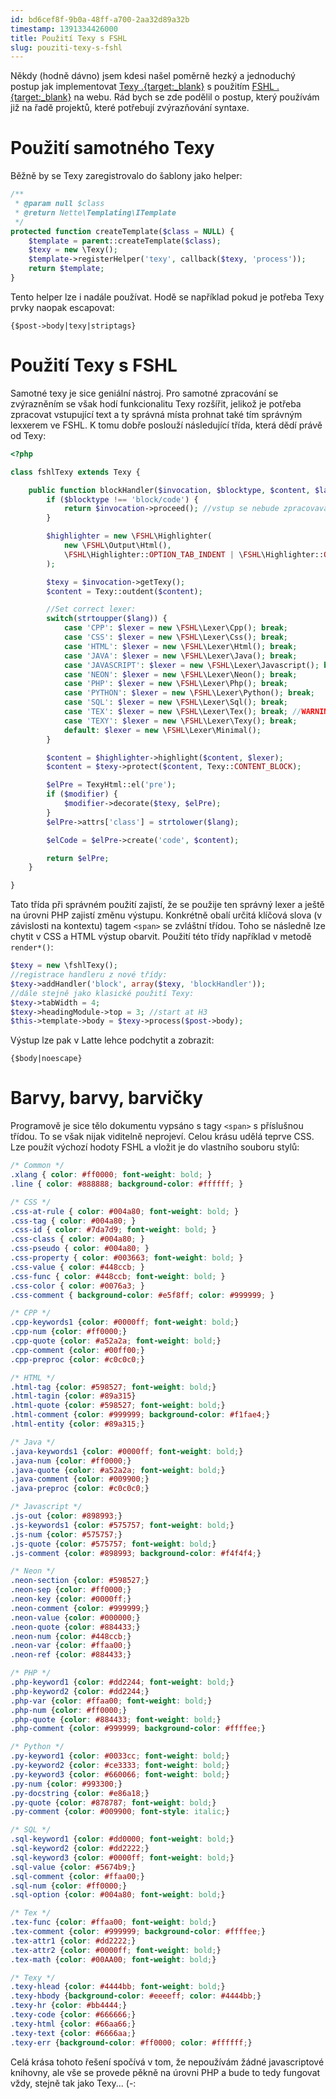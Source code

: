 ```yaml
---
id: bd6cef8f-9b0a-48ff-a700-2aa32d89a32b
timestamp: 1391334426000
title: Použití Texy s FSHL
slug: pouziti-texy-s-fshl
---
```

Někdy (hodně dávno) jsem kdesi našel poměrně hezký a jednoduchý postup jak implementovat [Texy .{target:_blank}](http://texy.info/) s použitím [FSHL .{target:_blank}](http://fshl.kukulich.cz/) na webu. Rád bych se zde podělil o postup, který používám již na řadě projektů, které potřebují zvýrazňování syntaxe.

# Použití samotného Texy

Běžně by se Texy zaregistrovalo do šablony jako helper:

```php
/**
 * @param null $class
 * @return Nette\Templating\ITemplate
 */
protected function createTemplate($class = NULL) {
	$template = parent::createTemplate($class);
	$texy = new \Texy();
	$template->registerHelper('texy', callback($texy, 'process'));
	return $template;
}
```

Tento helper lze i nadále používat. Hodě se například pokud je potřeba Texy prvky naopak escapovat:

```
{$post->body|texy|striptags}
```

# Použití Texy s FSHL

Samotné texy je sice geniální nástroj. Pro samotné zpracování se zvýrazněním se však hodí funkcionalitu Texy rozšířit, jelikož je potřeba zpracovat vstupující text a ty správná místa prohnat také tím správným lexxerem ve FSHL. K tomu dobře poslouží následující třída, která dědí právě od Texy:

```php
<?php

class fshlTexy extends Texy {

	public function blockHandler($invocation, $blocktype, $content, $lang, $modifier) {
		if ($blocktype !== 'block/code') {
			return $invocation->proceed(); //vstup se nebude zpracovavat
		}

		$highlighter = new \FSHL\Highlighter(
			new \FSHL\Output\Html(),
			\FSHL\Highlighter::OPTION_TAB_INDENT | \FSHL\Highlighter::OPTION_LINE_COUNTER
		);

		$texy = $invocation->getTexy();
		$content = Texy::outdent($content);

		//Set correct lexer:
		switch(strtoupper($lang)) {
			case 'CPP': $lexer = new \FSHL\Lexer\Cpp(); break;
			case 'CSS': $lexer = new \FSHL\Lexer\Css(); break;
			case 'HTML': $lexer = new \FSHL\Lexer\Html(); break;
			case 'JAVA': $lexer = new \FSHL\Lexer\Java(); break;
			case 'JAVASCRIPT': $lexer = new \FSHL\Lexer\Javascript(); break;
			case 'NEON': $lexer = new \FSHL\Lexer\Neon(); break;
			case 'PHP': $lexer = new \FSHL\Lexer\Php(); break;
			case 'PYTHON': $lexer = new \FSHL\Lexer\Python(); break;
			case 'SQL': $lexer = new \FSHL\Lexer\Sql(); break;
			case 'TEX': $lexer = new \FSHL\Lexer\Tex(); break; //WARNING: vlastní výroba!
			case 'TEXY': $lexer = new \FSHL\Lexer\Texy(); break;
			default: $lexer = new \FSHL\Lexer\Minimal();
		}

		$content = $highlighter->highlight($content, $lexer);
		$content = $texy->protect($content, Texy::CONTENT_BLOCK);

		$elPre = TexyHtml::el('pre');
		if ($modifier) {
			$modifier->decorate($texy, $elPre);
		}
		$elPre->attrs['class'] = strtolower($lang);

		$elCode = $elPre->create('code', $content);

		return $elPre;
	}

}
```

Tato třída při správném použití zajistí, že se použije ten správný lexer a ještě na úrovni PHP zajistí změnu výstupu. Konkrétně obalí určitá klíčová slova (v závislosti na kontextu) tagem <code>&lt;span&gt;</code> se zvláštní třídou. Toho se následně lze chytit v CSS a HTML výstup obarvit. Použití této třídy například v metodě <code>render*()</code>:

```php
$texy = new \fshlTexy();
//registrace handleru z nové třídy:
$texy->addHandler('block', array($texy, 'blockHandler'));
//dále stejně jako klasické použití Texy:
$texy->tabWidth = 4;
$texy->headingModule->top = 3; //start at H3
$this->template->body = $texy->process($post->body);
```

Výstup lze pak v Latte lehce podchytit a zobrazit:

```
{$body|noescape}
```

# Barvy, barvy, barvičky

Programově je sice tělo dokumentu vypsáno s tagy <code>&lt;span&gt;</code> s příslušnou třídou. To se však nijak viditelně neprojeví. Celou krásu udělá teprve CSS. Lze použít výchozí hodoty FSHL a vložit je do vlastního souboru stylů:

```css
/* Common */
.xlang { color: #ff0000; font-weight: bold; }
.line { color: #888888; background-color: #ffffff; }

/* CSS */
.css-at-rule { color: #004a80; font-weight: bold; }
.css-tag { color: #004a80; }
.css-id { color: #7da7d9; font-weight: bold; }
.css-class { color: #004a80; }
.css-pseudo { color: #004a80; }
.css-property { color: #003663; font-weight: bold; }
.css-value { color: #448ccb; }
.css-func { color: #448ccb; font-weight: bold; }
.css-color { color: #0076a3; }
.css-comment { background-color: #e5f8ff; color: #999999; }

/* CPP */
.cpp-keywords1 {color: #0000ff; font-weight: bold;}
.cpp-num {color: #ff0000;}
.cpp-quote {color: #a52a2a; font-weight: bold;}
.cpp-comment {color: #00ff00;}
.cpp-preproc {color: #c0c0c0;}

/* HTML */
.html-tag {color: #598527; font-weight: bold;}
.html-tagin {color: #89a315}
.html-quote {color: #598527; font-weight: bold;}
.html-comment {color: #999999; background-color: #f1fae4;}
.html-entity {color: #89a315;}

/* Java */
.java-keywords1 {color: #0000ff; font-weight: bold;}
.java-num {color: #ff0000;}
.java-quote {color: #a52a2a; font-weight: bold;}
.java-comment {color: #009900;}
.java-preproc {color: #c0c0c0;}

/* Javascript */
.js-out {color: #898993;}
.js-keywords1 {color: #575757; font-weight: bold;}
.js-num {color: #575757;}
.js-quote {color: #575757; font-weight: bold;}
.js-comment {color: #898993; background-color: #f4f4f4;}

/* Neon */
.neon-section {color: #598527;}
.neon-sep {color: #ff0000;}
.neon-key {color: #0000ff;}
.neon-comment {color: #999999;}
.neon-value {color: #000000;}
.neon-quote {color: #884433;}
.neon-num {color: #448ccb;}
.neon-var {color: #ffaa00;}
.neon-ref {color: #884433;}

/* PHP */
.php-keyword1 {color: #dd2244; font-weight: bold;}
.php-keyword2 {color: #dd2244;}
.php-var {color: #ffaa00; font-weight: bold;}
.php-num {color: #ff0000;}
.php-quote {color: #884433; font-weight: bold;}
.php-comment {color: #999999; background-color: #ffffee;}

/* Python */
.py-keyword1 {color: #0033cc; font-weight: bold;}
.py-keyword2 {color: #ce3333; font-weight: bold;}
.py-keyword3 {color: #660066; font-weight: bold;}
.py-num {color: #993300;}
.py-docstring {color: #e86a18;}
.py-quote {color: #878787; font-weight: bold;}
.py-comment {color: #009900; font-style: italic;}

/* SQL */
.sql-keyword1 {color: #dd0000; font-weight: bold;}
.sql-keyword2 {color: #dd2222;}
.sql-keyword3 {color: #0000ff; font-weight: bold;}
.sql-value {color: #5674b9;}
.sql-comment {color: #ffaa00;}
.sql-num {color: #ff0000;}
.sql-option {color: #004a80; font-weight: bold;}

/* Tex */
.tex-func {color: #ffaa00; font-weight: bold;}
.tex-comment {color: #999999; background-color: #ffffee;}
.tex-attr1 {color: #dd2222;}
.tex-attr2 {color: #0000ff; font-weight: bold;}
.tex-math {color: #00AA00; font-weight: bold;}

/* Texy */
.texy-hlead {color: #4444bb; font-weight: bold;}
.texy-hbody {background-color: #eeeeff; color: #4444bb;}
.texy-hr {color: #bb4444;}
.texy-code {color: #666666;}
.texy-html {color: #66aa66;}
.texy-text {color: #6666aa;}
.texy-err {background-color: #ff0000; color: #ffffff;}
```

Celá krása tohoto řešení spočívá v tom, že nepoužívám žádné javascriptové knihovny, ale vše se provede pěkně na úrovni PHP a bude to tedy fungovat vždy, stejně tak jako Texy... (-:
